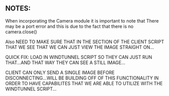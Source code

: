 ## NOTES:
When incorporating the Camera module it is important to note that
There may be a port error and this is due to the fact that there is no camera.close()

Also NEED TO MAKE SURE THAT IN THE SECTION OF THE CLIENT SCRIPT THAT WE SEE THAT WE CAN JUST VIEW THE IMAGE STRAIGHT ON...


QUICK FIX: LOAD IN WINDTUNNEL SCRIPT SO THEY CAN JUST RUN THAT...AND THAT WAY THEY CAN SEE A STILL IMAGE...

CLIENT CAN ONLY SEND A SINGLE IMAGE BEFORE DISCONNECTING...WILL BE BUILDING OFF OF THIS FUNCTIONALITY IN ORDER TO HAVE CAPABILITES THAT WE ARE ABLE TO UTILIZE WITH THE WINDTUNNEL SCRIPT...